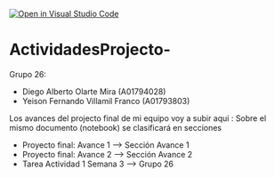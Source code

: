 [![Open in Visual Studio Code](https://classroom.github.com/assets/open-in-vscode-c66648af7eb3fe8bc4f294546bfd86ef473780cde1dea487d3c4ff354943c9ae.svg)](https://classroom.github.com/online_ide?assignment_repo_id=8461711&assignment_repo_type=AssignmentRepo)
# ActividadesProjecto-
Grupo 26:
* Diego Alberto Olarte Mira         (A01794028)
* Yeison Fernando Villamil Franco   (A01793803)


Los avances del projecto final de mi equipo voy a subir aqui : 
Sobre el mismo documento (notebook) se clasificará en secciones

* Proyecto final: Avance 1 --> Sección Avance 1
* Proyecto final: Avance 2 --> Sección Avance 2
* Tarea Actividad 1 Semana 3 --> Grupo 26
